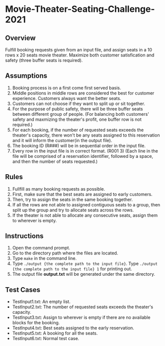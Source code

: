 # Movie-Theater-Seating-Challenge-2021


## Overview
Fulfill booking requests given from an input file, and assign seats in a 10 rows x 20 seats movie theater.
Maximize both customer satisfication and safety (three buffer seats is required).

## Assumptions
1. Booking process is on a first come first served basis.
2. Middle positions in middle rows are considered the best for customer experience. Customers always want the better seats.
3. Customers can not choose if they want to split up or sit together.
4. For the purpose of public safety, there will be three buffer seats between different group of people.
(For balancing both customers' safety and maxmizing the theater's profit, one buffer row is not required.)
5. For each booking, if the number of requested seats exceeds the theater's capacity, 
there won't be any seats assigned to this reservation and it will inform the customer(in the output file).
6. The booking ID (R###) will be in sequential order in the input file.
7. Every row in the input file is in correct format. (R001 3)
(Each line in the file will be comprised of a reservation identifier, followed by a space, and then the number of seats requested.)

## Rules
1. Fullfill as many booking requests as possible.
2. First, make sure that the best seats are assigned to early customers.
3. Then, try to assign the seats in the same booking together.
4. If all the rows are not able to assigned contiguous seats to a group,
then split up the group and try to allocate seats across the rows.
5. If the theater is not able to allocate any consecutive seats, assign them to wherever is empty.

## Instructions
1. Open the command prompt.
2. Go to the directory path where the files are located.
3. Type `make` in the command line.
4. Type `./output {the complete path to the input file}`. 
Type `./output {the complete path to the input file} 1` for printing out.
5. The output file **output.txt** will be generated under the same directory.


## Test Cases
* TestInput1.txt: An empty list.
* TestInput2.txt: The number of requested  seats exceeds the theater's capacity.
* TestInput3.txt: Assign to wherever is empty if there are no available blocks for the booking.
* TestInput4.txt: Best seats assigned to the early reservation.
* TestInput5.txt: A booking for all the seats.
* TestInput6.txt: Normal test case.
